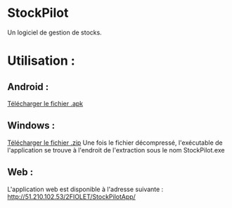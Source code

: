 # StockPilot

Un logiciel de gestion de stocks.

# Utilisation :
## Android :
[Télécharger le fichier .apk](http://51.210.102.53/2FIOLET/StockPilotApp/StockPilot.apk)
## Windows : 
[Télécharger le fichier .zip](http://51.210.102.53/2FIOLET/StockPilotApp/StockPilot.zip)
Une fois le fichier décompressé, l'exécutable de l'application se trouve à l'endroit de l'extraction sous le nom StockPilot.exe
## Web :
L'application web est disponible à l'adresse suivante : http://51.210.102.53/2FIOLET/StockPilotApp/
